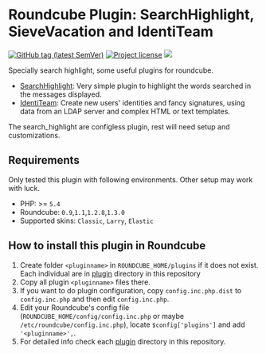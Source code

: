 
# Roundcube Plugin: SearchHighlight, SieveVacation and IdentiTeam

<a href="https://github.com/roundcubevnz/roundcube-plugin-searchhighligh/tags"><img alt="GitHub tag (latest SemVer)" src="https://img.shields.io/github/tag/roundcubevnz/roundcube-plugin-searchhighligh?style=flat-square&logo=github"></a>
<a href="https://github.com/roundcubevnz/roundcube-plugin-searchhighligh/blob/master/COPYING"><img alt="Project license" src="https://img.shields.io/github/license/roundcubevnz/roundcube-plugin-searchhighligh?style=flat-square&"></a>
<a href="https://www.paypal.me/mckaygerhared/5usd" title="Donate to this project using Paypal"><img src="https://img.shields.io/badge/paypal-donate-blue.svg?style=flat-square&logo=paypal" /></a>

Specially search highlight, some useful plugins for roundcube.

* [SearchHighlight](search_highlight): Very simple plugin to highlight the words searched in the messages displayed.
* [IdentiTeam](identiteam): Create new users' identities and fancy signatures, using data from an LDAP server and complex HTML or text templates.

The search_highlight are configless plugin, rest will need setup and customizations.

## Requirements

Only tested this plugin with following environments. Other setup may work with luck.

- PHP: >= `5.4`
- Roundcube: `0.9`,`1.1`,`1.2.8`,`1.3.0`
- Supported skins: `Classic`, `Larry`, `Elastic`


## How to install this plugin in Roundcube


1. Create folder `<pluginname>` in `ROUNDCUBE_HOME/plugins` if it does not exist. Each individual are in [plugin](../plugin) directory in this repository
2. Copy all plugin `<pluginname>` files there.
3. If you want to do plugin configuration, copy `config.inc.php.dist` to `config.inc.php` and then edit `config.inc.php`.
4. Edit your Roundcube's config file (`ROUNDCUBE_HOME/config/config.inc.php` or maybe `/etc/roundcube/config.inc.php`), locate `$config['plugins']` and add `'<pluginname>',`.
5. For detailed info check each [plugin](../plugin) directory in this repository.
